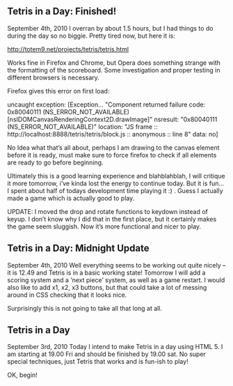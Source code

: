 Tetris in a Day: Finished!
--------------------------
September 4th, 2010
I overran by about 1.5 hours, but I had things to do during the day so no biggie. Pretty tired now, but here it is:

http://totem9.net/projects/tetris/tetris.html

Works fine in Firefox and Chrome, but Opera does something strange with the formatting of the scoreboard. Some investigation and proper testing in different browsers is necessary.

Firefox gives this error on first load:

uncaught exception: [Exception... "Component returned failure code: 0x80040111 (NS_ERROR_NOT_AVAILABLE) [nsIDOMCanvasRenderingContext2D.drawImage]" nsresult: "0x80040111 (NS_ERROR_NOT_AVAILABLE)" location: "JS frame :: http://localhost:8888/tetris/tetris/block.js :: anonymous :: line 8" data: no]

No Idea what that’s all about, perhaps I am drawing to the canvas element before it is ready, must make sure to force firefox to check if all elements are ready to go before beginning.

Ultimately this is a good learning experience and blahblahblah, I will critique it more tomorrow, i’ve kinda lost the energy to continue today. But it is fun… I spent about half of todays development time playing it :) . Guess I actually made a game which is actually good to play.

UPDATE: I moved the drop and rotate functions to keydown instead of keyup. I don’t know why I did that in the first place, but it certainly makes the game seem sluggish. Now it’s more functional and nicer to play.



Tetris in a Day: Midnight Update
--------------------------------
September 4th, 2010
Well everything seems to be working out quite nicely – it is 12.49 and Tetris is in a basic working state! Tomorrow I will add a scoring system and a ‘next piece’ system, as well as a game restart. I would also like to add x1, x2, x3 buttons, but that could take a lot of messing around in CSS checking that it looks nice.

Surprisingly this is not going to take all that long at all.



Tetris in a Day
---------------
September 3rd, 2010
Today I intend to make Tetris in a day using HTML 5. I am starting at 19.00 Fri and should be finished by 19.00 sat. No super special techniques, just Tetris that works and is fun-ish to play!

OK, begin!
